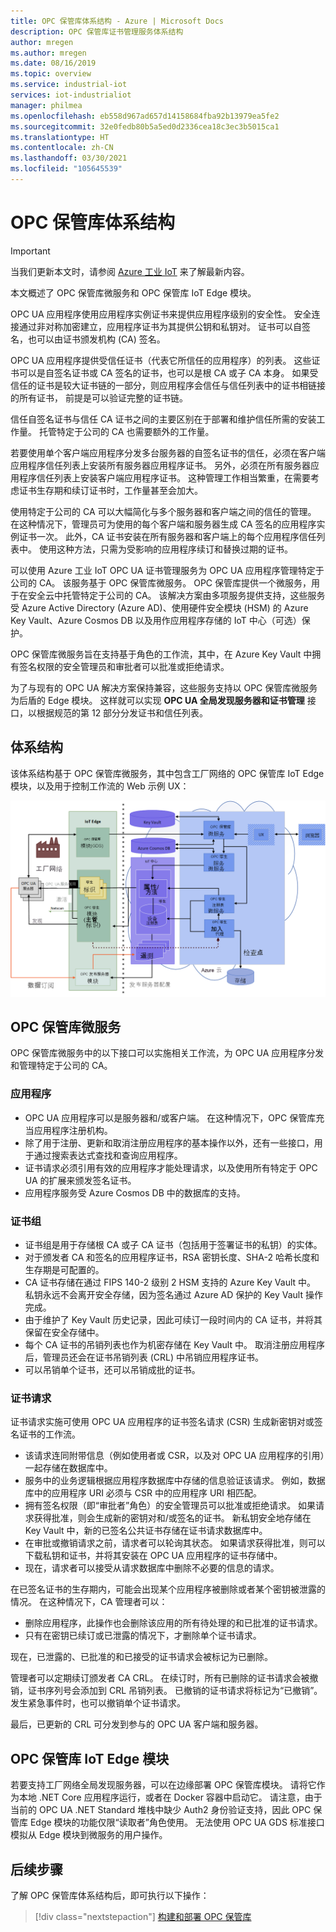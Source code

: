 ```yaml
---
title: OPC 保管库体系结构 - Azure | Microsoft Docs
description: OPC 保管库证书管理服务体系结构
author: mregen
ms.author: mregen
ms.date: 08/16/2019
ms.topic: overview
ms.service: industrial-iot
services: iot-industrialiot
manager: philmea
ms.openlocfilehash: eb558d967ad657d14158684fba92b13979ea5fe2
ms.sourcegitcommit: 32e0fedb80b5a5ed0d2336cea18c3ec3b5015ca1
ms.translationtype: HT
ms.contentlocale: zh-CN
ms.lasthandoff: 03/30/2021
ms.locfileid: "105645539"
---
```

# <a name="opc-vault-architecture"></a>OPC 保管库体系结构

> [!IMPORTANT]
> 当我们更新本文时，请参阅 [Azure 工业 IoT](https://azure.github.io/Industrial-IoT/) 来了解最新内容。

本文概述了 OPC 保管库微服务和 OPC 保管库 IoT Edge 模块。

OPC UA 应用程序使用应用程序实例证书来提供应用程序级别的安全性。 安全连接通过非对称加密建立，应用程序证书为其提供公钥和私钥对。 证书可以自签名，也可以由证书颁发机构 (CA) 签名。

OPC UA 应用程序提供受信任证书（代表它所信任的应用程序）的列表。 这些证书可以是自签名证书或 CA 签名的证书，也可以是根 CA 或子 CA 本身。 如果受信任的证书是较大证书链的一部分，则应用程序会信任与信任列表中的证书相链接的所有证书， 前提是可以验证完整的证书链。

信任自签名证书与信任 CA 证书之间的主要区别在于部署和维护信任所需的安装工作量。 托管特定于公司的 CA 也需要额外的工作量。 

若要使用单个客户端应用程序分发多台服务器的自签名证书的信任，必须在客户端应用程序信任列表上安装所有服务器应用程序证书。 另外，必须在所有服务器应用程序信任列表上安装客户端应用程序证书。 这种管理工作相当繁重，在需要考虑证书生存期和续订证书时，工作量甚至会加大。

使用特定于公司的 CA 可以大幅简化与多个服务器和客户端之间的信任的管理。 在这种情况下，管理员可为使用的每个客户端和服务器生成 CA 签名的应用程序实例证书一次。 此外，CA 证书安装在所有服务器和客户端上的每个应用程序信任列表中。 使用这种方法，只需为受影响的应用程序续订和替换过期的证书。

可以使用 Azure 工业 IoT OPC UA 证书管理服务为 OPC UA 应用程序管理特定于公司的 CA。 该服务基于 OPC 保管库微服务。 OPC 保管库提供一个微服务，用于在安全云中托管特定于公司的 CA。 该解决方案由多项服务提供支持，这些服务受 Azure Active Directory (Azure AD)、使用硬件安全模块 (HSM) 的 Azure Key Vault、Azure Cosmos DB 以及用作应用程序存储的 IoT 中心（可选）保护。

OPC 保管库微服务旨在支持基于角色的工作流，其中，在 Azure Key Vault 中拥有签名权限的安全管理员和审批者可以批准或拒绝请求。

为了与现有的 OPC UA 解决方案保持兼容，这些服务支持以 OPC 保管库微服务为后盾的 Edge 模块。 这样就可以实现 **OPC UA 全局发现服务器和证书管理** 接口，以根据规范的第 12 部分分发证书和信任列表。 


## <a name="architecture"></a>体系结构

该体系结构基于 OPC 保管库微服务，其中包含工厂网络的 OPC 保管库 IoT Edge 模块，以及用于控制工作流的 Web 示例 UX：

![OPC 保管库体系结构图](media/overview-opc-vault-architecture/opc-vault.png)

## <a name="opc-vault-microservice"></a>OPC 保管库微服务

OPC 保管库微服务中的以下接口可以实施相关工作流，为 OPC UA 应用程序分发和管理特定于公司的 CA。

### <a name="application"></a>应用程序 
- OPC UA 应用程序可以是服务器和/或客户端。 在这种情况下，OPC 保管库充当应用程序注册机构。 
- 除了用于注册、更新和取消注册应用程序的基本操作以外，还有一些接口，用于通过搜索表达式查找和查询应用程序。 
- 证书请求必须引用有效的应用程序才能处理请求，以及使用所有特定于 OPC UA 的扩展来颁发签名证书。 
- 应用程序服务受 Azure Cosmos DB 中的数据库的支持。

### <a name="certificate-group"></a>证书组
- 证书组是用于存储根 CA 或子 CA 证书（包括用于签署证书的私钥）的实体。 
- 对于颁发者 CA 和签名的应用程序证书，RSA 密钥长度、SHA-2 哈希长度和生存期是可配置的。 
- CA 证书存储在通过 FIPS 140-2 级别 2 HSM 支持的 Azure Key Vault 中。 私钥永远不会离开安全存储，因为签名通过 Azure AD 保护的 Key Vault 操作完成。 
- 由于维护了 Key Vault 历史记录，因此可续订一段时间内的 CA 证书，并将其保留在安全存储中。 
- 每个 CA 证书的吊销列表也作为机密存储在 Key Vault 中。 取消注册应用程序后，管理员还会在证书吊销列表 (CRL) 中吊销应用程序证书。
- 可以吊销单个证书，还可以吊销成批的证书。

### <a name="certificate-request"></a>证书请求
证书请求实施可使用 OPC UA 应用程序的证书签名请求 (CSR) 生成新密钥对或签名证书的工作流。 
- 该请求连同附带信息（例如使用者或 CSR，以及对 OPC UA 应用程序的引用）一起存储在数据库中。 
- 服务中的业务逻辑根据应用程序数据库中存储的信息验证该请求。 例如，数据库中的应用程序 URI 必须与 CSR 中的应用程序 URI 相匹配。
- 拥有签名权限（即“审批者”角色）的安全管理员可以批准或拒绝请求。 如果请求获得批准，则会生成新的密钥对和/或签名的证书。 新私钥安全地存储在 Key Vault 中，新的已签名公共证书存储在证书请求数据库中。
- 在审批或撤销请求之前，请求者可以轮询其状态。 如果请求获得批准，则可以下载私钥和证书，并将其安装在 OPC UA 应用程序的证书存储中。
- 现在，请求者可以接受从请求数据库中删除不必要的信息的请求。 

在已签名证书的生存期内，可能会出现某个应用程序被删除或者某个密钥被泄露的情况。 在这种情况下，CA 管理者可以：
- 删除应用程序，此操作也会删除该应用的所有待处理的和已批准的证书请求。 
- 只有在密钥已续订或已泄露的情况下，才删除单个证书请求。

现在，已泄露的、已批准的和已接受的证书请求会被标记为已删除。

管理者可以定期续订颁发者 CA CRL。 在续订时，所有已删除的证书请求会被撤销，证书序列号会添加到 CRL 吊销列表。 已撤销的证书请求将标记为“已撤销”。 发生紧急事件时，也可以撤销单个证书请求。

最后，已更新的 CRL 可分发到参与的 OPC UA 客户端和服务器。

## <a name="opc-vault-iot-edge-module"></a>OPC 保管库 IoT Edge 模块
若要支持工厂网络全局发现服务器，可以在边缘部署 OPC 保管库模块。 请将它作为本地 .NET Core 应用程序运行，或者在 Docker 容器中启动它。 请注意，由于当前的 OPC UA .NET Standard 堆栈中缺少 Auth2 身份验证支持，因此 OPC 保管库 Edge 模块的功能仅限“读取者”角色使用。 无法使用 OPC UA GDS 标准接口模拟从 Edge 模块到微服务的用户操作。

## <a name="next-steps"></a>后续步骤

了解 OPC 保管库体系结构后，即可执行以下操作：

> [!div class="nextstepaction"]
> [构建和部署 OPC 保管库](howto-opc-vault-deploy.md)
